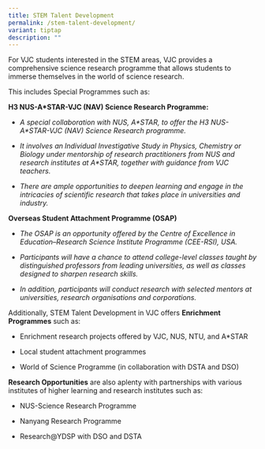 ```yaml
---
title: STEM Talent Development
permalink: /stem-talent-development/
variant: tiptap
description: ""
---
```

<p>For VJC students interested in the STEM areas, VJC provides a comprehensive
science research programme that allows students to immerse themselves in
the world of science research.</p>
<p>This includes Special Programmes such as:</p>
<p><strong>H3 NUS-A*STAR-VJC (NAV) Science Research Programme:</strong>
</p>
<ul data-tight="true" class="tight">
<li>
<p><em>A special collaboration with NUS, A*STAR, to offer the H3 NUS-A*STAR-VJC (NAV) Science Research programme.</em>
</p>
</li>
<li>
<p><em>It involves an</em><strong><em> </em></strong><em>Individual Investigative Study in Physics, Chemistry or Biology under mentorship of research practitioners from NUS and research institutes at A*STAR, together with guidance from VJC teachers.</em>
</p>
</li>
<li>
<p><em>There are ample opportunities to deepen learning and engage in the intricacies of scientific research that takes place in universities and industry.</em>
</p>
</li>
</ul>
<p><strong>Overseas Student Attachment Programme (OSAP)</strong>
</p>
<ul data-tight="true" class="tight">
<li>
<p><em>The OSAP is an opportunity offered by the Centre of Excellence in Education–Research Science Institute Programme (CEE-RSI), USA.</em>
</p>
</li>
<li>
<p><em>Participants will have a chance to attend college-level classes taught by distinguished professors from leading universities, as well as classes designed to sharpen research skills.</em>
</p>
</li>
<li>
<p><em>In addition, participants will conduct research with selected mentors at universities, research organisations and corporations.</em>
</p>
</li>
</ul>
<p>Additionally, STEM Talent Development in VJC offers <strong>Enrichment Programmes</strong> such
as:</p>
<ul data-tight="true" class="tight">
<li>
<p>Enrichment research projects offered by VJC, NUS, NTU, and A*STAR</p>
</li>
<li>
<p>Local student attachment programmes</p>
</li>
<li>
<p>World of Science Programme (in collaboration with DSTA and DSO)</p>
</li>
</ul>
<p><strong>Research Opportunities</strong> are also aplenty with partnerships
with various institutes of higher learning and research institutes such
as:</p>
<ul data-tight="true" class="tight">
<li>
<p>NUS-Science Research Programme</p>
</li>
<li>
<p>Nanyang Research Programme</p>
</li>
<li>
<p>Research@YDSP with DSO and DSTA</p>
</li>
</ul>
<p></p>